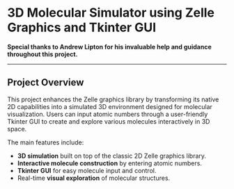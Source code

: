 # 3D Molecular Simulator using Zelle Graphics and Tkinter GUI

**Special thanks to Andrew Lipton for his invaluable help and guidance throughout this project.**

---

## Project Overview

This project enhances the Zelle graphics library by transforming its native 2D capabilities into a simulated 3D environment designed for molecular visualization. Users can input atomic numbers through a user-friendly Tkinter GUI to create and explore various molecules interactively in 3D space.

The main features include:

- **3D simulation** built on top of the classic 2D Zelle graphics library.
- **Interactive molecule construction** by entering atomic numbers.
- **Tkinter GUI** for easy molecule input and control.
- Real-time **visual exploration** of molecular structures.